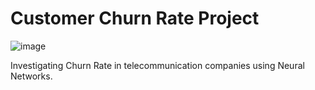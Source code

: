 # Customer Churn Rate Project

![image](https://github.com/user-attachments/assets/7e6a6b31-2dd7-4df2-9978-65ee54cd3b2b)

Investigating Churn Rate in telecommunication companies using Neural Networks.
